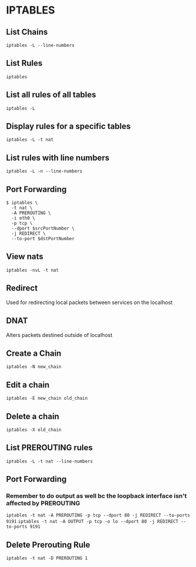 # IPTABLES

## List Chains
`iptables -L --line-numbers`

## List Rules
`iptables`

## List all rules of all tables
`iptables -L`

## Display rules for a specific tables
`iptables -L -t nat`

## List rules with line numbers
`iptables -L -n --line-numbers`

## Port Forwarding
```
$ iptables \
  -t nat \
  -A PREROUTING \
  -i eth0 \
  -p tcp \
  --dport $srcPortNumber \
  -j REDIRECT \
  --to-port $dstPortNumber
```

## View nats
`iptables -nvL -t nat`

## Redirect
Used for redirecting local packets between services on the localhost

## DNAT
Alters packets destined outside of localhost

## Create a Chain
`iptables -N new_chain`

## Edit a chain
`iptables -E new_chain old_chain`

## Delete a chain
`iptables -X old_chain`

## List PREROUTING rules
`iptables -L -t nat --line-numbers`

## Port Forwarding
### Remember to do output as well bc the loopback interface isn't affected by PREROUTING
`iptables -t nat -A PREROUTING -p tcp --dport 80 -j REDIRECT --to-ports 9191`
`iptables -t nat -A OUTPUT -p tcp -o lo --dport 80 -j REDIRECT --to-ports 9191`

## Delete Prerouting Rule
`iptables -t nat -D PREROUTING 1`
